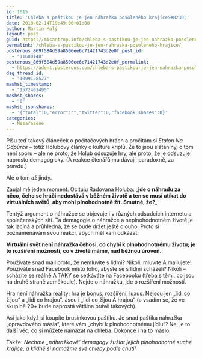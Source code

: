 ```yaml
---
id: 1015
title: 'Chleba s paštikou je jen náhražka posoleného krajíce&#8230;'
date: 2010-02-14T19:49:00+01:00
author: Martin Malý
layout: post
guid: https://misantrop.info/chleba-s-pastikou-je-jen-nahrazka-posoleneho-krajice/
permalink: /chleba-s-pastikou-je-jen-nahrazka-posoleneho-krajice/
posterous_869f584d59a8506ee6c71421743d2e0f_post_id:
  - "11680148"
posterous_869f584d59a8506ee6c71421743d2e0f_permalink:
  - https://adent.posterous.com/chleba-s-pastikou-je-jen-nahrazka-posoleneho
dsq_thread_id:
  - "1099128527"
mashsb_timestamp:
  - "1572461495"
mashsb_shares:
  - "0"
mashsb_jsonshares:
  - '{"total":0,"error":"","twitter":0,"facebook_shares":0}'
categories:
  - Nezařazené
---
```

P&iacute;&scaron;u teď takov&yacute; čl&aacute;neček o poč&iacute;tačov&yacute;ch hr&aacute;ch a proč&iacute;t&aacute;m si _Etalon Na Odpůrce_ &#8211; totiž Holubovy čl&aacute;nky o kultuře kriplů. Že to jsou sl&aacute;taniny, o tom nen&iacute; sporu &#8211; ale ne proto, že Holub odsuzuje hry, ale proto, že je odsuzuje naprosto demagogicky. (A reakce čten&aacute;řů mu d&aacute;vaj&iacute;, paradoxně, za pravdu.)

Ale o tom až jindy.

Zaujal mě jeden moment. Ocituju Radovana Holuba: &#8222;**jde o n&aacute;hradu za něco, čeho se hr&aacute;či nedost&aacute;v&aacute; v běžn&eacute;m životě a ten se mus&iacute; ut&iacute;kat do virtu&aacute;ln&iacute;ch světů, aby mohl plnohodnotně ž&iacute;t. Smutn&eacute;, že?**&#8222;

Tent&yacute;ž argument o n&aacute;hražce se objevuje i v různ&yacute;ch odsudc&iacute;ch internetu a společensk&yacute;ch s&iacute;t&iacute;. Ta demagogie o n&aacute;hražce a neplnohodnotn&eacute;m životě je tak lacin&aacute; a průhledn&aacute;, že se bude držet je&scaron;tě dlouho. Proto si poznamen&aacute;v&aacute;m svou reakci, abych měl kam odk&aacute;zat:

**Virtu&aacute;ln&iacute; svět nen&iacute; n&aacute;hražka čehosi, co chyb&iacute; k plnohodnotn&eacute;mu životu; je to roz&scaron;&iacute;řen&iacute; možnost&iacute;, co v životě m&aacute;me, nad běžnou &uacute;roveň.**

Použ&iacute;v&aacute;te snad mail proto, že nemluv&iacute;te s lidmi? Nikoli, mluv&iacute;te A mailujete! Použ&iacute;v&aacute;te snad Facebook m&iacute;sto toho, abyste se s lidmi sch&aacute;zeli? Nikoli &#8211; sch&aacute;z&iacute;te se re&aacute;lně A TAKY se setk&aacute;v&aacute;te na Facebooku (třeba s těmi, co jsou na druh&eacute; straně zeměkoule). Nejde o n&aacute;hražku, jde o roz&scaron;&iacute;řen&iacute; možnost&iacute;.

Hra nen&iacute; n&aacute;hražka reality; hra je bonus, roz&scaron;&iacute;řen&iacute;, luxus. Nejsou jen &#8222;lidi co žijou&#8220; a &#8222;lidi co hrajou&#8220;. Jsou i &#8222;lidi co žijou A hrajou&#8220; (a vsad&iacute;m se, že ve skupině 20+ bude naprost&aacute; vět&scaron;ina pr&aacute;vě takov&yacute;ch).

Asi jako když si koup&iacute;te brusinkovou pa&scaron;tiku. Je snad pa&scaron;tika n&aacute;hražka &#8222;opravdov&eacute;ho m&aacute;sla&#8220;, kter&eacute; v&aacute;m &#8222;chyb&iacute; k plnohodnotn&eacute;mu j&iacute;dlu&#8220;? Ne, je to dal&scaron;&iacute; věc, co si můžete namazat na chleba. Dokonce i na to m&aacute;slo.

Takže: _Nechme &#8222;n&aacute;hražkov&eacute;&#8220; demagogy žužlat jejich plnohodnotn&eacute; such&eacute; kraj&iacute;ce, a klidně si namažme sv&eacute; chleby podle chuti!_